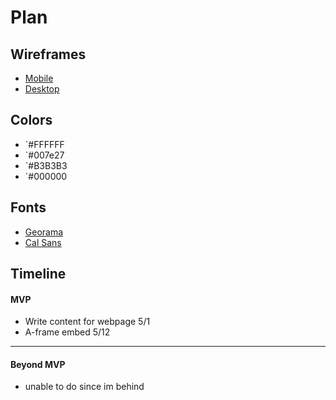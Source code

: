 # Plan

## Wireframes
* [Mobile](https://wireframe.cc/Ok1Tl5)
* [Desktop](https://wireframe.cc/Uqm9pe)

## Colors
* `#FFFFFF
* `#007e27
* `#B3B3B3
* `#000000

## Fonts
* [Georama](https://fonts.google.com/specimen/Georama)
* [Cal Sans](https://fonts.google.com/specimen/Cal+Sans)

## Timeline

#### MVP

* Write content for webpage 5/1
* A-frame embed 5/12

---

#### Beyond MVP

* unable to do since im behind








<!-- DO NOT USE THIS YET

| Name | Glows | Grows |
| -------- | ------- | ------- |
|   |   |
|   |   |
|   |   |
|   |   |
|   |   |
|   |   |

-->
